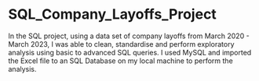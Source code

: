 # SQL_Company_Layoffs_Project
In the SQL project, using a data set of company layoffs from March 2020 - March 2023, I was able to clean, standardise and perform exploratory analysis using basic to advanced SQL queries. I used MySQL and imported the Excel file to an SQL Database on my local machine to perform the analysis.
